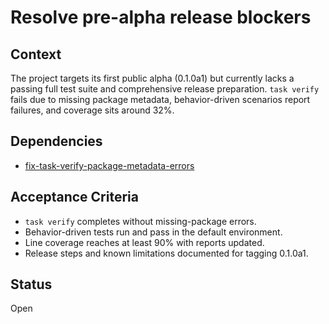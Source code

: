 # Resolve pre-alpha release blockers

## Context
The project targets its first public alpha (0.1.0a1) but currently lacks a passing full test suite and comprehensive release preparation. `task verify` fails due to missing package metadata, behavior-driven scenarios report failures, and coverage sits around 32%.

## Dependencies
- [fix-task-verify-package-metadata-errors](fix-task-verify-package-metadata-errors.md)

## Acceptance Criteria
- `task verify` completes without missing-package errors.
- Behavior-driven tests run and pass in the default environment.
- Line coverage reaches at least 90% with reports updated.
- Release steps and known limitations documented for tagging 0.1.0a1.

## Status
Open
